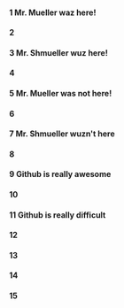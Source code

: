 #### 1 Mr. Mueller waz here!
#### 2
#### 3 Mr. Shmueller wuz here!
#### 4
#### 5 Mr. Mueller was not here!
#### 6
#### 7 Mr. Shmueller wuzn't here
#### 8
#### 9 Github is really awesome
#### 10
#### 11 Github is really difficult
#### 12
#### 13
#### 14
#### 15